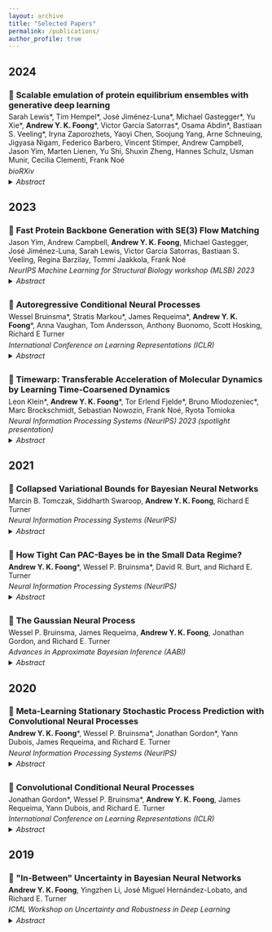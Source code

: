 ```yaml
---
layout: archive
title: "Selected Papers"
permalink: /publications/
author_profile: true
---
```


## 2024


<!-- Paper -->
<div style="margin-bottom: 2em;">
  <h3 style="margin-bottom: 0.3em;">
    🔗 <a href="https://www.biorxiv.org/content/10.1101/2024.12.05.626885" target="_blank" style="text-decoration: none; color: inherit;">
      Scalable emulation of protein equilibrium ensembles with generative deep learning
    </a>
  </h3>
  <p style="margin: 0 0 0.3em;">
    Sarah Lewis*, Tim Hempel*, José Jiménez-Luna*, Michael Gastegger*, Yu Xie*, <strong>Andrew Y. K. Foong</strong>*, Victor García Satorras*, Osama Abdin*, Bastiaan S. Veeling*, Iryna Zaporozhets, Yaoyi Chen, Soojung Yang, Arne Schneuing, Jigyasa Nigam, Federico Barbero, Vincent Stimper, Andrew Campbell, Jason Yim, Marten Lienen, Yu Shi, Shuxin Zheng, Hannes Schulz, Usman Munir, Cecilia Clementi, Frank Noé
  </p>
  <p style="margin: 0 0 0.3em; font-style: italic;">
    bioRXiv
  </p>
 <details style="margin-top: 0.2em;">
    <summary style="cursor: pointer; font-style: italic;">Abstract</summary>
    <p style="margin-top: 0.4em;">
      Following the sequence and structure revolutions, predicting the dynamical mechanisms of proteins that implement biological function remains an outstanding scientific challenge. Several experimental techniques and molecular dynamics (MD) simulations can, in principle, determine conformational states, binding configurations and their probabilities, but suffer from low throughput. Here we develop a Biomolecular Emulator (BioEmu), a generative deep learning system that can generate thousands of statistically independent samples from the protein structure ensemble per hour on a single graphical processing unit. By leveraging novel training methods and vast data of protein structures, over 200 milliseconds of MD simulation, and experimental protein stabilities, BioEmu’s protein ensembles represent equilibrium in a range of challenging and practically relevant metrics. Qualitatively, BioEmu samples many functionally relevant conformational changes, ranging from formation of cryptic pockets, over unfolding of specific protein regions, to large-scale domain rearrangements. Quantitatively, BioEmu samples protein conformations with relative free energy errors around 1 kcal/mol, as validated against millisecond-timescale MD simulation and experimentally-measured protein stabilities. By simultaneously emulating structural ensembles and thermodynamic properties, BioEmu reveals mechanistic insights, such as the causes for fold destabilization of mutants, and can efficiently provide experimentally-testable hypotheses.
    </p>
  </details>
</div>


## 2023

<!-- Paper -->
<div style="margin-bottom: 2em;">
  <h3 style="margin-bottom: 0.3em;">
    🔗 <a href="https://www.mlsb.io/papers_2023/Fast_protein_backbone_generation_with_SE3_flow_matching.pdf" target="_blank" style="text-decoration: none; color: inherit;">
      Fast Protein Backbone Generation with SE(3) Flow Matching
    </a>
  </h3>
  <p style="margin: 0 0 0.3em;">
    Jason Yim, Andrew Campbell, <strong>Andrew Y. K. Foong</strong>, Michael Gastegger, José Jiménez-Luna, Sarah Lewis, Victor Garcia Satorras, Bastiaan S. Veeling, Regina Barzilay, Tommi Jaakkola, Frank Noé
  </p>
  <p style="margin: 0 0 0.3em; font-style: italic;">
    NeurIPS Machine Learning for Structural Biology workshop (MLSB) 2023   
  </p>
 <details style="margin-top: 0.2em;">
    <summary style="cursor: pointer; font-style: italic;">Abstract</summary>
    <p style="margin-top: 0.4em;">
      We present FrameFlow, a method for fast protein backbone generation using SE(3) flow matching. Specifically, we adapt FrameDiff, a state-of-the-art diffusion model, to the flow-matching generative modeling paradigm. We show how flow matching can be applied on SE(3) and propose modifications during training to effectively learn the vector field. Compared to FrameDiff, FrameFlow requires five times fewer sampling timesteps while achieving two fold better designability. The ability to generate high quality protein samples at a fraction of the cost of previous methods paves the way towards more efficient generative models in de novo protein design.
    </p>
  </details>
</div>

<!-- Paper -->
<div style="margin-bottom: 2em;">
  <h3 style="margin-bottom: 0.3em;">
    🔗 <a href="https://openreview.net/forum?id=OAsXFPBfTBh" target="_blank" style="text-decoration: none; color: inherit;">
      Autoregressive Conditional Neural Processes
    </a>
  </h3>
  <p style="margin: 0 0 0.3em;">
    Wessel Bruinsma*, Stratis Markou*, James Requeima*, <strong>Andrew Y. K. Foong</strong>*, Anna Vaughan, Tom Andersson, Anthony Buonomo, Scott Hosking, Richard E Turner
  </p>
  <p style="margin: 0 0 0.3em; font-style: italic;">
  International Conference on Learning Representations (ICLR)   
  </p>
  <details style="margin-top: 0.2em;">
    <summary style="cursor: pointer; font-style: italic;">Abstract</summary>
    <p style="margin-top: 0.4em;">
      Conditional neural processes (CNPs; Garnelo et al., 2018a) are attractive meta-learning models which produce well-calibrated predictions and are trainable via a simple maximum likelihood procedure. Although CNPs have many advantages, they are unable to model dependencies in their predictions. Various works propose solutions to this, but these come at the cost of either requiring approximate inference or being limited to Gaussian predictions. In this work, we instead propose to change how CNPs are deployed at test time, without any modifications to the model or training procedure. Instead of making predictions independently for every target point, we autoregressively define a joint predictive distribution using the chain rule of probability, taking inspiration from the neural autoregressive density estimator (NADE) literature. We show that this simple procedure allows factorised Gaussian CNPs to model highly dependent, non-Gaussian predictive distributions. Perhaps surprisingly, in an extensive range of tasks with synthetic and real data, we show that CNPs in autoregressive (AR) mode not only significantly outperform non-AR CNPs, but are also competitive with more sophisticated models that are significantly more computationally expensive and challenging to train.
    </p>
  </details>
</div>

<!-- Paper -->
<div style="margin-bottom: 2em;">
  <h3 style="margin-bottom: 0.3em;">
    🔗 <a href="https://arxiv.org/abs/2302.01170" target="_blank" style="text-decoration: none; color: inherit;">
      Timewarp: Transferable Acceleration of Molecular Dynamics by Learning Time-Coarsened Dynamics
    </a>
  </h3>
  <p style="margin: 0 0 0.3em;">
    Leon Klein*, <strong>Andrew Y. K. Foong</strong>*, Tor Erlend Fjelde*, Bruno Mlodozeniec*, Marc Brockschmidt, Sebastian Nowozin, Frank Noé, Ryota Tomioka
  </p>
   <p style="margin: 0 0 0.3em; font-style: italic;">
  Neural Information Processing Systems (NeurIPS) 2023 (spotlight presentation)   
  </p>
 <details style="margin-top: 0.2em;">
    <summary style="cursor: pointer; font-style: italic;">Abstract</summary>
    <p style="margin-top: 0.4em;">
      Molecular dynamics (MD) simulation is a widely used technique to simulate molecular systems, most commonly at the all-atom resolution where the equations of motion are integrated with timesteps on the order of femtoseconds ($1\mathrm{fs}=10−15\mathrm{s}$). MD is often used to compute equilibrium properties, which requires sampling from an equilibrium distribution such as the Boltzmann distribution. However, many important processes, such as binding and folding, occur over timescales of milliseconds or beyond, and cannot be efficiently sampled with conventional MD. Furthermore, new MD simulations need to be performed from scratch for each molecular system studied. We present Timewarp, an enhanced sampling method which uses a normalising flow as a proposal distribution in a Markov chain Monte Carlo method targeting the Boltzmann distribution. The flow is trained offline on MD trajectories and learns to make large steps in time, simulating the molecular dynamics of $10^5−10^6\mathrm{fs}$. Crucially, Timewarp is transferable between molecular systems: once trained, we show that it generalises to unseen small peptides (2-4 amino acids), exploring their metastable states and providing wall-clock acceleration when sampling compared to standard MD. Our method constitutes an important step towards developing general, transferable algorithms for accelerating MD.
    </p>
  </details>
</div>

## 2021

<!-- Paper -->
<div style="margin-bottom: 2em;">
  <h3 style="margin-bottom: 0.3em;">
    🔗 <a href="https://openreview.net/forum?id=ykN3tbJ0qmX" target="_blank" style="text-decoration: none; color: inherit;">
      Collapsed Variational Bounds for Bayesian Neural Networks
    </a>
  </h3>
  <p style="margin: 0 0 0.3em;">
    Marcin B. Tomczak, Siddharth Swaroop, <strong>Andrew Y. K. Foong</strong>, Richard E Turner
  </p>
    <p style="margin: 0 0 0.3em; font-style: italic;">
  Neural Information Processing Systems (NeurIPS)   
  </p>
 <details style="margin-top: 0.2em;">
    <summary style="cursor: pointer; font-style: italic;">Abstract</summary>
    <p style="margin-top: 0.4em;">
      Recent interest in learning large variational Bayesian Neural Networks (BNNs) has been partly hampered by poor predictive performance caused by underfitting, and their performance is known to be very sensitive to the prior over weights. Current practice often fixes the prior parameters to standard values or tunes them using heuristics or cross-validation. In this paper, we treat prior parameters in a distributional way by extending the model and collapsing the variational bound with respect to their posteriors. This leads to novel and tighter Evidence Lower Bounds (ELBOs) for performing variational inference (VI) in BNNs. Our experiments show that the new bounds significantly improve the performance of Gaussian mean-field VI applied to BNNs on a variety of data sets, demonstrating that mean-field VI works well even in deep models. We also find that the tighter ELBOs can be good optimization targets for learning the hyperparameters of hierarchical priors.
    </p>
  </details>
</div>

<!-- Paper -->
<div style="margin-bottom: 2em;">
  <h3 style="margin-bottom: 0.3em;">
    🔗 <a href="https://arxiv.org/abs/2106.03542" target="_blank" style="text-decoration: none; color: inherit;">
      How Tight Can PAC-Bayes be in the Small Data Regime?
    </a>
  </h3>
  <p style="margin: 0 0 0.3em;">
    <strong>Andrew Y. K. Foong</strong>*, Wessel P. Bruinsma*, David R. Burt, and Richard E. Turner
  </p>
     <p style="margin: 0 0 0.3em; font-style: italic;">
  Neural Information Processing Systems (NeurIPS)   
  </p>
 <details style="margin-top: 0.2em;">
    <summary style="cursor: pointer; font-style: italic;">Abstract</summary>
    <p style="margin-top: 0.4em;">
      In this paper, we investigate the question: Given a small number of datapoints, for example N = 30, how tight can PAC-Bayes and test set bounds be made? For such small datasets, test set bounds adversely affect generalisation performance by discarding data. In this setting, PAC-Bayes bounds are especially attractive, due to their ability to use all the data to simultaneously learn a posterior and bound its generalisation risk. We focus on the case of i.i.d. data with a bounded loss and consider the generic PAC-Bayes theorem of Germain et al. (2009) and Begin et al. (2016). While their theorem is known to recover many existing PAC-Bayes bounds, it is unclear what the tightest bound derivable from their framework is. Surprisingly, we show that for a fixed learning algorithm and dataset, the tightest bound of this form coincides with the tightest bound of the more restrictive family of bounds considered in Catoni (2007). In contrast, in the more natural case of distributions over datasets, we give examples (both analytic and numerical) showing that the family of bounds in Catoni (2007) can be suboptimal. Within the proof framework of Germain et al. (2009) and Begin et al. (2016), we establish a lower bound on the best bound achievable in expectation, which recovers the Chernoff test set bound in the case when the posterior is equal to the prior. Finally, to illustrate how tight these bounds can potentially be, we study a synthetic one-dimensional classification task in which it is feasible to meta-learn both the prior and the form of the bound to obtain the tightest PAC-Bayes and test set bounds possible. We find that in this simple, controlled scenario, PAC-Bayes bounds are surprisingly competitive with comparable, commonly used Chernoff test set bounds. However, the sharpest test set bounds still lead to better guarantees on the generalisation error than the PAC-Bayes bounds we consider.
    </p>
  </details>
</div>

<!-- Paper -->
<div style="margin-bottom: 2em;">
  <h3 style="margin-bottom: 0.3em;">
    🔗 <a href="https://arxiv.org/abs/2101.03606" target="_blank" style="text-decoration: none; color: inherit;">
      The Gaussian Neural Process
    </a>
  </h3>
  <p style="margin: 0 0 0.3em;">
    Wessel P. Bruinsma, James Requeima, <strong>Andrew Y. K. Foong</strong>, Jonathan Gordon, and Richard E. Turner
  </p>
  <p style="margin: 0 0 0.3em; font-style: italic;">
  Advances in Approximate Bayesian Inference (AABI)   
  </p>
 <details style="margin-top: 0.2em;">
    <summary style="cursor: pointer; font-style: italic;">Abstract</summary>
    <p style="margin-top: 0.4em;">
      Neural Processes (NPs; Garnelo et al., 2018a,b) are a rich class of models for meta-learning that map data sets directly to predictive stochastic processes. We provide a rigorous analysis of the standard maximum-likelihood objective used to train conditional NPs. Moreover, we propose a new member to the Neural Process family called the Gaussian Neural Process (GNP), which models predictive correlations, incorporates translation equivariance, provides universal approximation guarantees, and demonstrates encouraging performance.
    </p>
  </details>
</div>

## 2020

<!-- Paper -->
<div style="margin-bottom: 2em;">
  <h3 style="margin-bottom: 0.3em;">
    🔗 <a href="https://arxiv.org/abs/2007.01332" target="_blank" style="text-decoration: none; color: inherit;">
      Meta-Learning Stationary Stochastic Process Prediction with Convolutional Neural Processes
    </a>
  </h3>
  <p style="margin: 0 0 0.3em;">
    <strong>Andrew Y. K. Foong</strong>*, Wessel P. Bruinsma*, Jonathan Gordon*, Yann Dubois, James Requeima, and Richard E. Turner
  </p>
   <p style="margin: 0 0 0.3em; font-style: italic;">
  Neural Information Processing Systems (NeurIPS)   
  </p>
 <details style="margin-top: 0.2em;">
    <summary style="cursor: pointer; font-style: italic;">Abstract</summary>
    <p style="margin-top: 0.4em;">
      Stationary stochastic processes (SPs) are a key component of many probabilistic models, such as those for off-the-grid spatio-temporal data. They enable the statistical symmetry of underlying physical phenomena to be leveraged, thereby aiding generalization. Prediction in such models can be viewed as a translation equivariant map from observed data sets to predictive SPs, emphasizing the intimate relationship between stationarity and equivariance. Building on this, we propose the Convolutional Neural Process (ConvNP), which endows Neural Processes (NPs) with translation equivariance and extends convolutional conditional NPs to allow for dependencies in the predictive distribution. The latter enables ConvNPs to be deployed in settings which require coherent samples, such as Thompson sampling or conditional image completion. Moreover, we propose a new maximum-likelihood objective to replace the standard ELBO objective in NPs, which conceptually simplifies the framework and empirically improves performance. We demonstrate the strong performance and generalization capabilities of ConvNPs on 1D regression, image completion, and various tasks with real-world spatio-temporal data.
    </p>
  </details>
</div>

<!-- Paper -->
<div style="margin-bottom: 2em;">
  <h3 style="margin-bottom: 0.3em;">
    🔗 <a href="https://arxiv.org/abs/1910.13556" target="_blank" style="text-decoration: none; color: inherit;">
      Convolutional Conditional Neural Processes
    </a>
  </h3>
  <p style="margin: 0 0 0.3em;">
    Jonathan Gordon*, Wessel P. Bruinsma*, <strong>Andrew Y. K. Foong</strong>, James Requeima, Yann Dubois, and Richard E. Turner
  </p>
    <p style="margin: 0 0 0.3em; font-style: italic;">
  International Conference on Learning Representations (ICLR)   
  </p>
 <details style="margin-top: 0.2em;">
    <summary style="cursor: pointer; font-style: italic;">Abstract</summary>
    <p style="margin-top: 0.4em;">
      We introduce the Convolutional Conditional Neural Process (ConvCNP), a new member of the Neural Process family that models translation equivariance in the data. Translation equivariance is an important inductive bias for many learning problems including time series modelling, spatial data, and images. The model embeds data sets into an infinite-dimensional function space as opposed to a finite-dimensional vector space. To formalize this notion, we extend the theory of neural representations of sets to include functional representations, and demonstrate that any translation-equivariant embedding can be represented using a convolutional deep set. We evaluate ConvCNPs in several settings, demonstrating that they achieve state-of-the-art performance compared to existing NPs. We demonstrate that building in translation equivariance enables zero-shot generalization to challenging, out-of-domain tasks.
    </p>
  </details>
</div>

## 2019

<!-- Paper -->
<div style="margin-bottom: 2em;">
  <h3 style="margin-bottom: 0.3em;">
    🔗 <a href="https://arxiv.org/abs/1906.11537" target="_blank" style="text-decoration: none; color: inherit;">
      "In-Between" Uncertainty in Bayesian Neural Networks
    </a>
  </h3>
  <p style="margin: 0 0 0.3em;">
    <strong>Andrew Y. K. Foong</strong>, Yingzhen Li, José Miguel Hernández-Lobato, and Richard E. Turner
  </p>
  <p style="margin: 0 0 0.3em; font-style: italic;">
  ICML Workshop on Uncertainty and Robustness in Deep Learning   
  </p>
 <details style="margin-top: 0.2em;">
    <summary style="cursor: pointer; font-style: italic;">Abstract</summary>
    <p style="margin-top: 0.4em;">
      We describe a limitation in the expressiveness of the predictive uncertainty estimate given by mean-field variational inference (MFVI), a popular approximate inference method for Bayesian neural networks. In particular, MFVI fails to give calibrated uncertainty estimates in between separated regions of observations. This can lead to catastrophically overconfident predictions when testing on out-of-distribution data. Avoiding such overconfidence is critical for active learning, Bayesian optimisation and out-of-distribution robustness. We instead find that a classical technique, the linearised Laplace approximation, can handle 'in-between' uncertainty much better for small network architectures.
    </p>
  </details>
</div>
